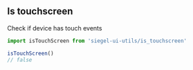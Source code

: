 ## Is touchscreen

Check if device has touch events

```js
import isTouchScreen from 'siegel-ui-utils/is_touchscreen'

isTouchScreen()
// false
```